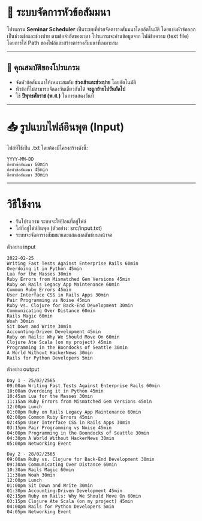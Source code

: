 # 📅 ระบบจัดการหัวข้อสัมมนา

โปรแกรม **Seminar Scheduler** เป็นระบบที่ช่วยจัดตารางสัมมนาโดยอัตโนมัติ โดยแบ่งหัวข้อออกเป็นช่วงเช้าและช่วงบ่าย ตามข้อจำกัดของเวลา โปรแกรมจะอ่านข้อมูลจาก ไฟล์ข้อความ (text file) โดยการใส่ Path ของไฟล์และสร้างตารางสัมมนาที่เหมาะสม

---

## 🚀 **คุณสมบัติของโปรแกรม**
- จัดหัวข้อสัมมนาให้เหมาะสมกับ **ช่วงเช้าและช่วงบ่าย** โดยอัตโนมัติ
- หัวข้อที่ไม่สามารถจัดลงวันเดียวกันได้ **จะถูกย้ายไปวันถัดไป**
- ใช้ **ปีพุทธศักราช (พ.ศ.)** ในการแสดงวันที่

---
# 📥 **รูปแบบไฟล์อินพุต (Input)**
ไฟล์ที่ใช้เป็น .txt โดยต้องมีโครงสร้างดังนี้:
```
YYYY-MM-DD
ชื่อหัวข้อสัมมนา 60min
ช่อหัวข้อสัมมนา 45min
ชื่อหัวข้อสัมมนา 30min
```
---
# วิธีใช้งาน
- รันโปรแกรม ระบบจะให้ป้อนที่อยู่ไฟล์
- ใส่ที่อยู่ไฟล์อินพุต (ตัวอย่าง: src/input.txt)
- ระบบจะจัดตารางสัมมนาและแสดงผลลัพธ์บนหน้าจอ

ตัวอย่าง input
````
2022-02-25
Writing Fast Tests Against Enterprise Rails 60min
Overdoing it in Python 45min
Lua for the Masses 30min
Ruby Errors from Mismatched Gem Versions 45min
Ruby on Rails Legacy App Maintenance 60min
Common Ruby Errors 45min
User Interface CSS in Rails Apps 30min
Pair Programming vs Noise 45min
Ruby vs. Clojure for Back-End Development 30min
Communicating Over Distance 60min
Rails Magic 60min
Woah 30min
Sit Down and Write 30min
Accounting-Driven Development 45min
Ruby on Rails: Why We Should Move On 60min
Clojure Ate Scala (on my project) 45min
Programming in the Boondocks of Seattle 30min
A World Without HackerNews 30min
Rails for Python Developers 5min
````
ตัวอย่าง output
````
Day 1 - 25/02/2565
09:00am Writing Fast Tests Against Enterprise Rails 60min
10:00am Overdoing it in Python 45min
10:45am Lua for the Masses 30min
11:15am Ruby Errors from Mismatched Gem Versions 45min
12:00pm Lunch
01:00pm Ruby on Rails Legacy App Maintenance 60min
02:00pm Common Ruby Errors 45min
02:45pm User Interface CSS in Rails Apps 30min
03:15pm Pair Programming vs Noise 45min
04:00pm Programming in the Boondocks of Seattle 30min
04:30pm A World Without HackerNews 30min
05:00pm Networking Event

Day 2 - 28/02/2565
09:00am Ruby vs. Clojure for Back-End Development 30min
09:30am Communicating Over Distance 60min
10:30am Rails Magic 60min
11:30am Woah 30min
12:00pm Lunch
01:00pm Sit Down and Write 30min
01:30pm Accounting-Driven Development 45min
02:15pm Ruby on Rails: Why We Should Move On 60min
03:15pm Clojure Ate Scala (on my project) 45min
04:00pm Rails for Python Developers 5min
04:05pm Networking Event
````

